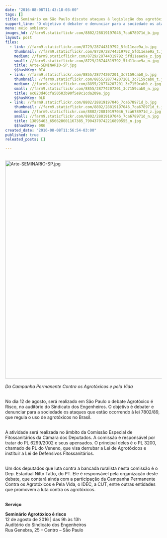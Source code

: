 ```yaml
---
date: "2016-08-08T11:43:18-03:00"
tags: []
title: Seminário em São Paulo discute ataques à legislação dos agrotóxicos
support_line: "O objetivo é debater e denunciar para a sociedade os ataques que estão ocorrendo à lei 7802/89, que regula o uso de agrotóxicos no Brasil"
menu: meio ambiente
images_hd: //farm9.staticflickr.com/8802/28819197046_7ca678971d_b.jpg
layout: post
files:
  - link: //farm9.staticflickr.com/8729/28744319792_5fd11eae9a_b.jpg
    thumbnail: //farm9.staticflickr.com/8729/28744319792_5fd11eae9a_t.jpg
    medium: //farm9.staticflickr.com/8729/28744319792_5fd11eae9a_z.jpg
    small: //farm9.staticflickr.com/8729/28744319792_5fd11eae9a_n.jpg
    title: Arte-SEMINARIO-SP.jpg
    $$hashKey: 0IA
  - link: //farm9.staticflickr.com/8855/28774207201_3c7159cab0_b.jpg
    thumbnail: //farm9.staticflickr.com/8855/28774207201_3c7159cab0_t.jpg
    medium: //farm9.staticflickr.com/8855/28774207201_3c7159cab0_z.jpg
    small: //farm9.staticflickr.com/8855/28774207201_3c7159cab0_n.jpg
    title: ec623d46cfa50503b90f5e9c1cda209e.jpg
    $$hashKey: 0LD
  - link: //farm9.staticflickr.com/8802/28819197046_7ca678971d_b.jpg
    thumbnail: //farm9.staticflickr.com/8802/28819197046_7ca678971d_t.jpg
    medium: //farm9.staticflickr.com/8802/28819197046_7ca678971d_z.jpg
    small: //farm9.staticflickr.com/8802/28819197046_7ca678971d_n.jpg
    title: 13895463_656628601167385_7904370742216890555_n.jpg
    $$hashKey: 0RG
created_date: "2016-08-08T11:56:54-03:00"
published: true
releated_posts: []

---
```

<p><br />
<img alt="Arte-SEMINARIO-SP.jpg" height="700" src="//farm9.staticflickr.com/8729/28744319792_5fd11eae9a_b.jpg" width="700" /><br />
<br />
<em>Da Campanha Permanente Contra os Agrot&oacute;xicos e pela Vida</em></p>

<p><br />
No dia 12 de agosto, ser&aacute; realizado em S&atilde;o Paulo o debate Agrot&oacute;xico &eacute; Risco, no audit&oacute;rio do Sindicato dos Engenheiros. O objetivo &eacute; debater e denunciar para a sociedade os ataques que est&atilde;o ocorrendo &agrave; lei 7802/89, que regula o uso de agrot&oacute;xicos no Brasil.</p>

<p><br />
A atividade ser&aacute; realizada no &acirc;mbito da Comiss&atilde;o Especial de Fitossanit&aacute;rios da C&acirc;mara dos Deputados. A comiss&atilde;o &eacute; respons&aacute;vel por tratar do PL 6299/2002 e seus apensados. O principal deles &eacute; o PL 3200, chamado de PL do Veneno, que visa derrubar a Lei de Agrot&oacute;xicos e instituir a Lei de Defensivos Fitossanit&aacute;rios.</p>

<p><br />
Um dos deputados que luta contra a bancada ruralista nesta comiss&atilde;o &eacute; o Dep. Estadual Nilto Tatto, do PT. Ele &eacute; respons&aacute;vel pela organiza&ccedil;&atilde;o deste debate, que contar&aacute; ainda com a participa&ccedil;&atilde;o da Campanha Permanente Contra os Agrot&oacute;xicos e Pela Vida, o IDEC, a CUT, entre outras entidades que promovem a luta contra os agrot&oacute;xicos.</p>

<p><br />
<strong>Servi&ccedil;o</strong></p>

<p><strong>Semin&aacute;rio Agrot&oacute;xico &eacute; risco</strong><br />
12 de agosto de 2016 | das 9h &agrave;s 13h<br />
Audit&oacute;rio do Sindicato dos Engenheiros<br />
Rua Genebra, 25 &ndash; Centro &ndash; S&atilde;o Paulo</p>
